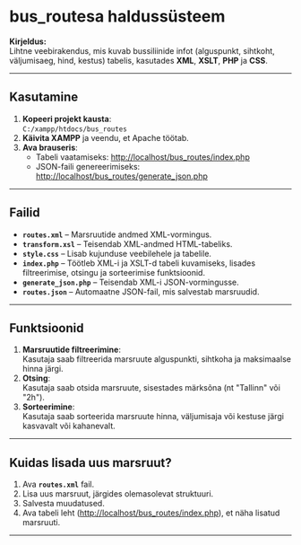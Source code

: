 # bus_routesa haldussüsteem

**Kirjeldus:**  
Lihtne veebirakendus, mis kuvab bussiliinide infot (alguspunkt, sihtkoht, väljumisaeg, hind, kestus) tabelis, kasutades **XML**, **XSLT**, **PHP** ja **CSS**.

---

## Kasutamine

1. **Kopeeri projekt kausta**:  
   `C:/xampp/htdocs/bus_routes`
2. **Käivita XAMPP** ja veendu, et Apache töötab.
3. **Ava brauseris**:  
   - Tabeli vaatamiseks: [http://localhost/bus_routes/index.php](http://localhost/bus_routes/index.php)  
   - JSON-faili genereerimiseks: [http://localhost/bus_routes/generate_json.php](http://localhost/bus_routes/generate_json.php)

---

## Failid

- **`routes.xml`** – Marsruutide andmed XML-vormingus.  
- **`transform.xsl`** – Teisendab XML-andmed HTML-tabeliks.  
- **`style.css`** – Lisab kujunduse veebilehele ja tabelile.  
- **`index.php`** – Töötleb XML-i ja XSLT-d tabeli kuvamiseks, lisades filtreerimise, otsingu ja sorteerimise funktsioonid.  
- **`generate_json.php`** – Teisendab XML-i JSON-vormingusse.  
- **`routes.json`** – Automaatne JSON-fail, mis salvestab marsruudid.

---

## Funktsioonid

1. **Marsruutide filtreerimine**:  
   Kasutaja saab filtreerida marsruute alguspunkti, sihtkoha ja maksimaalse hinna järgi.
2. **Otsing**:  
   Kasutaja saab otsida marsruute, sisestades märksõna (nt "Tallinn" või "2h").
3. **Sorteerimine**:  
   Kasutaja saab sorteerida marsruute hinna, väljumisaja või kestuse järgi kasvavalt või kahanevalt.

---

## Kuidas lisada uus marsruut?

1. Ava **`routes.xml`** fail.
2. Lisa uus marsruut, järgides olemasolevat struktuuri.  
3. Salvesta muudatused.  
4. Ava tabeli leht ([http://localhost/bus_routes/index.php](http://localhost/bus_routes/index.php)), et näha lisatud marsruuti.

---

